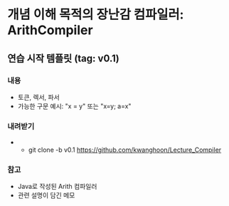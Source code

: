 # 개념 이해 목적의 장난감 컴파일러: ArithCompiler

## 연습 시작 템플릿 (tag: v0.1)

### 내용
 - 토큰, 렉서, 파서
 - 가능한 구문 예시: "x = y" 또는 "x=y; a=x"

### 내려받기
 -  - git clone -b v0.1 https://github.com/kwanghoon/Lecture_Compiler

### 참고
 - Java로 작성된 Arith 컴파일러
 - 관련 설명이 담긴 메모
